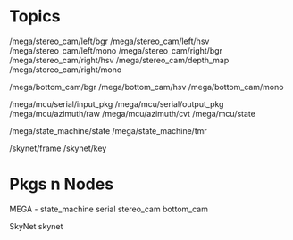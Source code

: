 # Topics

/mega/stereo_cam/left/bgr
/mega/stereo_cam/left/hsv
/mega/stereo_cam/left/mono
/mega/stereo_cam/right/bgr
/mega/stereo_cam/right/hsv
/mega/stereo_cam/depth_map
/mega/stereo_cam/right/mono

/mega/bottom_cam/bgr
/mega/bottom_cam/hsv
/mega/bottom_cam/mono

/mega/mcu/serial/input_pkg
/mega/mcu/serial/output_pkg
/mega/mcu/azimuth/raw
/mega/mcu/azimuth/cvt
/mega/mcu/state

/mega/state_machine/state
/mega/state_machine/tmr

/skynet/frame
/skynet/key

# Pkgs n Nodes

MEGA -
state_machine
serial
stereo_cam
bottom_cam

SkyNet
skynet
